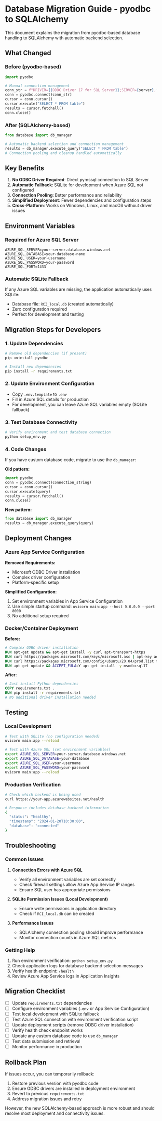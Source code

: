 # Database Migration Guide - pyodbc to SQLAlchemy

This document explains the migration from pyodbc-based database handling to SQLAlchemy with automatic backend selection.

## What Changed

### Before (pyodbc-based)
```python
import pyodbc

# Manual connection management
conn_str = f"DRIVER={{ODBC Driver 17 for SQL Server}};SERVER={server},{port};..."
conn = pyodbc.connect(conn_str)
cursor = conn.cursor()
cursor.execute("SELECT * FROM table")
results = cursor.fetchall()
conn.close()
```

### After (SQLAlchemy-based)
```python
from database import db_manager

# Automatic backend selection and connection management
results = db_manager.execute_query("SELECT * FROM table")
# Connection pooling and cleanup handled automatically
```

## Key Benefits

1. **No ODBC Driver Required**: Direct pymssql connection to SQL Server
2. **Automatic Fallback**: SQLite for development when Azure SQL not configured
3. **Connection Pooling**: Better performance and reliability
4. **Simplified Deployment**: Fewer dependencies and configuration steps
5. **Cross-Platform**: Works on Windows, Linux, and macOS without driver issues

## Environment Variables

### Required for Azure SQL Server
```env
AZURE_SQL_SERVER=your-server.database.windows.net
AZURE_SQL_DATABASE=your-database-name
AZURE_SQL_USER=your-username
AZURE_SQL_PASSWORD=your-password
AZURE_SQL_PORT=1433
```

### Automatic SQLite Fallback
If any Azure SQL variables are missing, the application automatically uses SQLite:
- Database file: `RCI_local.db` (created automatically)
- Zero configuration required
- Perfect for development and testing

## Migration Steps for Developers

### 1. Update Dependencies
```bash
# Remove old dependencies (if present)
pip uninstall pyodbc

# Install new dependencies
pip install -r requirements.txt
```

### 2. Update Environment Configuration
- Copy `.env.template` to `.env`
- Fill in Azure SQL details for production
- For development, you can leave Azure SQL variables empty (SQLite fallback)

### 3. Test Database Connectivity
```bash
# Verify environment and test database connection
python setup_env.py
```

### 4. Code Changes
If you have custom database code, migrate to use the `db_manager`:

**Old pattern:**
```python
import pyodbc
conn = pyodbc.connect(connection_string)
cursor = conn.cursor()
cursor.execute(query)
results = cursor.fetchall()
conn.close()
```

**New pattern:**
```python
from database import db_manager
results = db_manager.execute_query(query)
```

## Deployment Changes

### Azure App Service Configuration

**Removed Requirements:**
- Microsoft ODBC Driver installation
- Complex driver configuration
- Platform-specific setup

**Simplified Configuration:**
1. Set environment variables in App Service Configuration
2. Use simple startup command: `uvicorn main:app --host 0.0.0.0 --port 8000`
3. No additional setup required

### Docker/Container Deployment

**Before:**
```dockerfile
# Complex ODBC driver installation
RUN apt-get update && apt-get install -y curl apt-transport-https
RUN curl https://packages.microsoft.com/keys/microsoft.asc | apt-key add -
RUN curl https://packages.microsoft.com/config/ubuntu/20.04/prod.list > /etc/apt/sources.list.d/mssql-release.list
RUN apt-get update && ACCEPT_EULA=Y apt-get install -y msodbcsql17
```

**After:**
```dockerfile
# Just install Python dependencies
COPY requirements.txt .
RUN pip install -r requirements.txt
# No additional driver installation needed
```

## Testing

### Local Development
```bash
# Test with SQLite (no configuration needed)
uvicorn main:app --reload

# Test with Azure SQL (set environment variables)
export AZURE_SQL_SERVER=your-server.database.windows.net
export AZURE_SQL_DATABASE=your-database
export AZURE_SQL_USER=your-username
export AZURE_SQL_PASSWORD=your-password
uvicorn main:app --reload
```

### Production Verification
```bash
# Check which backend is being used
curl https://your-app.azurewebsites.net/health

# Response includes database backend information
{
  "status": "healthy",
  "timestamp": "2024-01-20T10:30:00",
  "database": "connected"
}
```

## Troubleshooting

### Common Issues

1. **Connection Errors with Azure SQL**
   - Verify all environment variables are set correctly
   - Check firewall settings allow Azure App Service IP ranges
   - Ensure SQL user has appropriate permissions

2. **SQLite Permission Issues (Local Development)**
   - Ensure write permissions in application directory
   - Check if `RCI_local.db` can be created

3. **Performance Issues**
   - SQLAlchemy connection pooling should improve performance
   - Monitor connection counts in Azure SQL metrics

### Getting Help

1. Run environment verification: `python setup_env.py`
2. Check application logs for database backend selection messages
3. Verify health endpoint: `/health`
4. Review Azure App Service logs in Application Insights

## Migration Checklist

- [ ] Update `requirements.txt` dependencies
- [ ] Configure environment variables (`.env` or App Service Configuration)
- [ ] Test local development with SQLite fallback
- [ ] Test Azure SQL connection with environment verification script
- [ ] Update deployment scripts (remove ODBC driver installation)
- [ ] Verify health check endpoint works
- [ ] Update any custom database code to use `db_manager`
- [ ] Test data submission and retrieval
- [ ] Monitor performance in production

## Rollback Plan

If issues occur, you can temporarily rollback:

1. Restore previous version with pyodbc code
2. Ensure ODBC drivers are installed in deployment environment
3. Revert to previous `requirements.txt`
4. Address migration issues and retry

However, the new SQLAlchemy-based approach is more robust and should resolve most deployment and connectivity issues.
